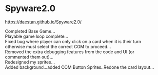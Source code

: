 # Spyware2.0

https://daestan.github.io/Spyware2.0/

Completed Base Game... <br />
Playable game loop complete... <br />
Fixed bug where player can only click on a card when it is their turn otherwise must select the correct COM to proceed...<br />
Removed the extra debugging features from the code and UI (or commented them out)...<br />
Redesigned my sprites... <br />
Added background...added COM Button Sprites..Redone the card layout... <br />

